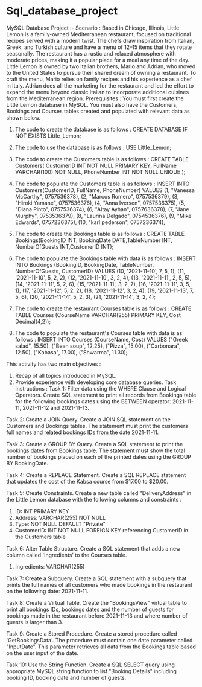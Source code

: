 # Sql_database_project


MySQL Database Project :-
Scenario :
Based in Chicago, Illinois, Little Lemon is a family-owned Mediterranean restaurant, focused on traditional recipes served with a modern twist. The chefs draw inspiration from Italian, Greek, and Turkish culture and have a menu of 12–15 items that they rotate seasonally. The restaurant has a rustic and relaxed atmosphere with moderate prices, making it a popular place for a meal any time of the day.
Little Lemon is owned by two Italian brothers, Mario and Adrian, who moved to the United States to pursue their shared dream of owning a restaurant. To craft the menu, Mario relies on family recipes and his experience as a chef in Italy. Adrian does all the marketing for the restaurant and led the effort to expand the menu beyond classic Italian to incorporate additional cuisines from the Mediterranean region.
Prerequisites :
You must first create the Little Lemon database in MySQL. You must also have the Customers, Bookings and Courses tables created and populated with relevant data as shown below.
1.	The code to create the database is as follows :
CREATE DATABASE IF NOT EXISTS Little_Lemon;
2.	The code to use the database is as follows :
USE Little_Lemon;
3.	The code to create the Customers table is as follows :
CREATE TABLE Customers(
CustomerID INT NOT NULL PRIMARY KEY,
FullName VARCHAR(100) NOT NULL,
PhoneNumber INT NOT NULL UNIQUE );
4.	The code to populate the Customers table is as follows :
INSERT INTO Customers(CustomerID, FullName, PhoneNumber) VALUES
(1, "Vanessa McCarthy", 0757536378),
(2, "Marcos Romero", 0757536379),
(3, "Hiroki Yamane", 0757536376),
(4, "Anna Iversen", 0757536375),
(5, "Diana Pinto", 0757536374),
(6, "Altay Ayhan", 0757636378),
(7, "Jane Murphy", 0753536379),
(8, "Laurina Delgado", 0754536376),
(9, "Mike Edwards", 0757236375),
(10, "karl pederson", 0757236374),

5.	The code to create the Bookings table is as follows :
CREATE TABLE Bookings(BookingID INT, BookingDate DATE,TableNumber INT, NumberOfGuests INT,CustomerID INT);
6.	The code to populate the Bookings table with data is as follows :
INSERT INTO Bookings
(BookingID, BookingDate, TableNumber, NumberOfGuests, CustomerID)
VALUES
(10, '2021-11-10', 7, 5, 1),
(11, '2021-11-10', 5, 2, 2),
(12, '2021-11-10', 3, 2, 4),
(13, '2021-11-11', 2, 5, 5),
(14, '2021-11-11', 5, 2, 6),
(15, '2021-11-11', 3, 2, 7),
(16, '2021-11-11', 3, 5, 1),
(17, '2021-11-12', 5, 2, 2),
(18, '2021-11-12', 3, 2, 4),
(19, '2021-11-13', 7, 5, 6),
(20, '2021-11-14', 5, 2, 3),
(21, '2021-11-14', 3, 2, 4);
 
7.	The code to create the restaurant Courses table is as follows :
CREATE TABLE Courses (CourseName VARCHAR(255) PRIMARY KEY, Cost Decimal(4,2));
8.	The code to populate the restaurant's Courses table with data is as follows :
INSERT INTO Courses (CourseName, Cost) VALUES
("Greek salad", 15.50),
("Bean soup", 12.25),
("Pizza", 15.00),
("Carbonara", 12.50),
("Kabasa", 17.00),
("Shwarma", 11.30);

This activity has two main objectives :
1.	Recap of all topics introduced in MySQL.
2.	Provide experience with developing core database queries.
Task Instructions :
Task 1: Filter data using the WHERE Clause and Logical Operators.
Create SQL statement to print all records from Bookings table for the following bookings dates using the BETWEEN operator: 2021-11-11, 2021-11-12 and 2021-11-13.
 
Task 2: Create a JOIN Query.
Create a JOIN SQL statement on the Customers and Bookings tables. The statement must print the customers full names and related bookings IDs from the date 2021-11-11.
 
Task 3: Create a GROUP BY Query.
Create a SQL statement to print the bookings dates from Bookings table. The statement must show the total number of bookings placed on each of the printed dates using the GROUP BY BookingDate.

Task 4: Create a REPLACE Statement.
Create a SQL REPLACE statement that updates the cost of the Kabsa course from $17.00 to $20.00. 
 
Task 5: Create Constraints.
Create a new table called "DeliveryAddress" in the Little Lemon database with the following columns and constraints :
1.	ID: INT PRIMARY KEY
2.	Address: VARCHAR(255) NOT NULL
3.	Type: NOT NULL DEFAULT "Private"
4.	CustomerID: INT NOT NULL FOREIGN KEY referencing CustomerID in the Customers table
	
Task 6: Alter Table Structure.
Create a SQL statement that adds a new column called 'Ingredients' to the Courses table.
1.	Ingredients: VARCHAR(255)
 
Task 7: Create a Subquery.
Create a SQL statement with a subquery that prints the full names of all customers who made bookings in the restaurant on the following date: 2021-11-11.

Task 8: Create a Virtual Table.
Create the "BookingsView" virtual table to print all bookings IDs, bookings dates and the number of guests for bookings made in the restaurant before 2021-11-13 and where number of guests is larger than 3.

Task 9: Create a Stored Procedure.
Create a stored procedure called 'GetBookingsData'. The procedure must contain one date parameter called "InputDate". This parameter retrieves all data from the Bookings table based on the user input of the date.

 
Task 10: Use the String Function.
Create a SQL SELECT query using appropriate MySQL string function to list "Booking Details" including booking ID, booking date and number of guests. 

